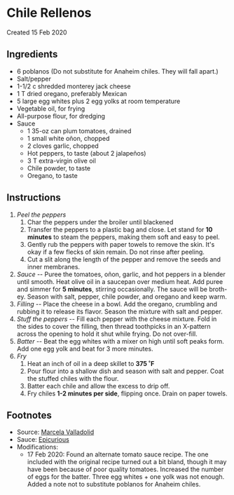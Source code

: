 # Chile Rellenos
Created 15 Feb 2020

## Ingredients
- 6 poblanos (Do not substitute for Anaheim chiles. They will fall apart.)
- Salt/pepper
- 1-1/2 c shredded monterey jack cheese
- 1 T dried oregano, preferably Mexican
- 5 large egg whites plus 2 egg yolks at room temperature
- Vegetable oil, for frying
- All-purpose flour, for dredging
- Sauce
	- 1 35-oz can plum tomatoes, drained
	- 1 small white oñon, chopped
	- 2 cloves garlic, chopped
	- Hot peppers, to taste (about 2 jalapeños)
	- 3 T extra-virgin olive oil
	- Chile powder, to taste
	- Oregano, to taste

## Instructions
1. *Peel the peppers*
	1. Char the peppers under the broiler until blackened
	2. Transfer the peppers to a plastic bag and close. Let stand for **10 minutes** to steam the peppers, making them soft and easy to peel.
	3. Gently rub the peppers with paper towels to remove the skin. It's okay if a few flecks of skin remain. Do not rinse after peeling.
	4. Cut a slit along the length of the pepper and remove the seeds and inner membranes.
2. *Sauce* -- Puree the tomatoes, oñon, garlic, and hot peppers in a blender until smooth. Heat olive oil in a saucepan over medium heat. Add puree and simmer for **5 minutes**, stirring occasionally. The sauce will be broth-ey. Season with salt, pepper, chile powder, and oregano and keep warm.
3. *Filling* -- Place the cheese in a bowl. Add the oregano, crumbling and rubbing it to release its flavor. Season the mixture with salt and pepper.
4. *Stuff the peppers* -- Fill each pepper with the cheese mixture. Fold in the sides to cover the filling, then thread toothpicks in an X-pattern across the opening to hold it shut while frying. Do not over-fill.
5. *Batter* -- Beat the egg whites with a mixer on high until soft peaks form. Add one egg yolk and beat for 3 more minutes.
6. *Fry*
	1. Heat an inch of oil in a deep skillet to **375 ˚F**
	2. Pour flour into a shallow dish and season with salt and pepper. Coat the stuffed chiles with the flour.
	3. Batter each chile and allow the excess to drip off.
	4. Fry chiles **1-2 minutes per side**, flipping once. Drain on paper towels.

## Footnotes
- Source: [Marcela Valladolid](https://www.foodnetwork.com/recipes/marcela-valladolid/chilles-rellenos-recipe-1973140)
- Sauce: [Epicurious](https://www.epicurious.com/recipes/food/views/mexican-style-tomato-sauce-13595)
- Modifications:
	- 17 Feb 2020: Found an alternate tomato sauce recipe. The one included with the original recipe turned out a bit bland, though it may have been because of poor quality tomatoes. Increased the number of eggs for the batter. Three egg whites + one yolk was not enough. Added a note not to substitute poblanos for Anaheim chiles.